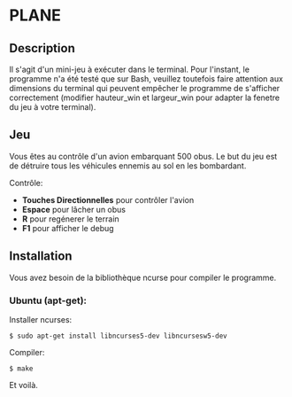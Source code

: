 # PLANE
## Description

Il s'agit d'un mini-jeu à exécuter dans le terminal.
Pour l'instant, le programme n'a été testé que sur Bash, veuillez toutefois faire attention aux dimensions du terminal qui peuvent empêcher le programme de s'afficher correctement (modifier hauteur_win  et largeur_win pour adapter la fenetre du jeu à votre terminal).

## Jeu

Vous êtes au contrôle d'un avion embarquant 500 obus. Le but du jeu est de détruire tous les véhicules ennemis au sol en les bombardant.

Contrôle:
- **Touches Directionnelles** pour contrôler l'avion
- **Espace** pour lâcher un obus
- **R** pour regénerer le terrain
- **F1** pour afficher le debug

## Installation
Vous avez besoin de la bibliothèque ncurse pour compiler le programme.
### Ubuntu (apt-get):
Installer ncurses:
```
$ sudo apt-get install libncurses5-dev libncursesw5-dev
```
Compiler:
```
$ make
```
Et voilà.
